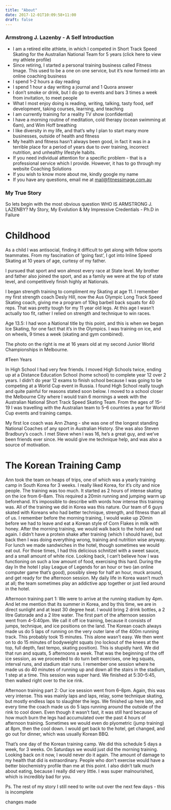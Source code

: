 ```yaml
---
title: "About"
date: 2017-12-01T10:09:58+11:00
draft: false    
---
```


### Armstrong J. Lazenby - A Self Introduction

* I am a retired elite athlete, in which I competed in Short Track Speed Skating for the Australian National Team for 5 years (click here to view my athlete profile)
* Since retiring, I started a personal training business called Fitness Image. This used to be a one on one service, but it’s now formed into an online coaching business
* I spend 1–2 hours a day reading
* I spend 1 hour a day writing a journal and 1 Quora answer
* I don’t smoke or drink, but I do go to events and bars 3 times a week from invitation, to meet people
* What I most enjoy doing is reading, writing, talking, tasty food, self development, taking courses, learning, and teaching
* I am currently training for a reality TV show (confidential)
* I have a morning routine of meditation, cold therapy (ocean swimming at 6am), and Wim Hoff breathing
* I like diversity in my life, and that’s why I plan to start many more businesses, outside of health and fitness
* My health and fitness hasn’t always been good, in fact it was in a terrible place for a period of years due to over training, incorrect nutrition, and unhealthy lifestyle habits.
* If you need individual attention for a specific problem - that is a professional service which I provide. However, it has to go through my website Coaching Solutions
* If you wish to know more about me, kindly google my name 
* If you have any questions, email me at mail@fitnessimage.com.au

### My True Story

So lets begin with the most obvious question WHO IS ARMSTRONG J. LAZENBY?
My Story, My Evolution & My Impressive Credentials - Ph.D in Failure

# Childhood

As a child I was antisocial, finding it difficult to get along with fellow sports teammates. From my fascination of ‘going fast’, I got into Inline Speed Skating at 10 years of age, curtesy of my father.

I pursued that sport and won almost every race at State level. My brother and father also joined the sport, and as a family we were at the top of state level, and competitively finish highly at Nationals.

I began strength training to compliment my Skating at age 11. I remember my first strength coach Desly Hill, now the Aus Olympic Long Track Speed Skating coach, giving me a program of 10kg barbell back squats for 40 reps. That was pretty tough for my 11 year old legs. At this age I wasn’t actually too fit, rather I relied on strength and technique to win races.

Age 13.5: I had won a National title by this point, and this is when we began Ice Skating, for one fact that it’s in the Olympics. I was training on ice, and on wheels, 9 times a week (skating and gym combined).


The photo on the right is me at 16 years old at my second Junior World Championships in Melbourne.

#Teen Years

In High School I had very few friends. I moved High Schools twice, ending up at a Distance Education School (home school) to complete year 12 over 2 years. I didn’t do year 12 exams to finish school because I was going to be competing at a World Cup event in Russia. I found High School really tough and quite painful for reasons stated soon below. I moved to a school closer the Melbourne City where I would train 6 mornings a week with the Australian National Short Track Speed Skating Team. From the ages of 15–19 I was travelling with the Australian team to 5–6 countries a year for World Cup events and training camps.

My first Ice coach was Ann Zhang - she was one of the longest standing National Coaches of any sport in Australian History. She was also Steven Bradbury’s coach. I met Steve when I was 16, he’s a great guy, and we’ve been friends ever since. He would give me technique help, and was also a source of motivation.

# The Korean Training Camp

Ann took the team on heaps of trips, one of which was a yearly training camp in South Korea for 3 weeks. I really liked Korea, for it’s city and nice people. The training was too much. It started as 2 hours of intense skating on the ice from 6–8am. This required a 20min running and jumping warm up beforehand. It’s impossible to describe with words how intense this training was. All of the training we did in Korea was this nature. Our team of 6 guys skated with Koreans who had better technique, strength, and fitness than all of us. I remember before the morning training, I would wake up 20min before we had to leave and eat a Korean style of Corn Flakes in milk with honey. After the morning training, we would walk back to the hotel and eat again. I didn’t have a protein shake after training (which I should have), but back then I was doing everything wrong, training and nutrition wise anyway. For lunch we made sandwiches in the hotel, though sometimes we would eat out. For those times, I had this delicious schnitzel with a sweet sauce, and a small amount of white rice. Looking back, I can’t believe how I was functioning on such a low amount of food, exercising this hard. During the day In the hotel I play League of Legends for an hour or two (an online computer game that’s good), possibly sleep for half an hour, muck around, and get ready for the afternoon session. My daily life in Korea wasn’t much at all; the team sometimes play an addictive app together or just lied around in the hotel.

Afternoon training part 1: We were to arrive at the running stadium by 4pm. And let me mention that its summer in Korea, and by this time, we are in direct sunlight and at least 30 degree heat. I would bring 2 drink bottles, a 2 litre Gatorade and a 2 litre water. The first part of the afternoon session went from 4–5:40pm. We call it off ice training, because it consists of jumps, technique, and ice positions on the land. The Korean coach always made us do 5 laps of running on the very outer lane of the 400m running track. This probably took 15 minutes. This alone wasn’t easy. We then went on to do 15 minutes of bodyweight squats (no lockout of the knees at the top, full depth, fast tempo, skating position). This is stupidly hard. We did that run and squats, 5 afternoons a week. That was the beginning of the off ice session, as we proceeded to do turn belt exercises, one leg squats, interval runs, and stadium stair runs. I remember one session where he made us do 40 minutes of running up and down all the stairs in the stadium, 1 step at a time. This session was super hard. We finished at 5:30–5:45, then walked right over to the ice rink.

Afternoon training part 2: Our ice session went from 6–8pm. Again, this was very intense. This was mainly laps and laps, relay, some technique skating, but mostly endless laps to slaughter the legs. We finished up here late, and every time the coach made us do 5 laps running around the outside of the rink to cool down. Even though it wasn’t fast, it was still hard because of how much burn the legs had accumulated over the past 4 hours of afternoon training. Sometimes we would even do plyometric (jump training) at 8pm, then the cool down. I would get back to the hotel, get changed, and go out for dinner, which was usually Korean BBQ.

That’s one day of the Korean training camp. We did this schedule 5 days a week, for 3 weeks. On Saturdays we would just did the morning training. Looking back on it now, I would never do it again. The amount of damage to my health that did is extraordinary. People who don’t exercise would have a better biochemistry profile than me at this point. I also didn’t talk much about eating, because I really did very little. I was super malnourished, which is incredibly bad for you.

Ps. The rest of my story I still need to write out over the next few days - this is incomplete


changes made